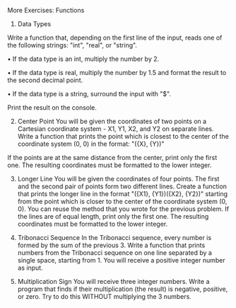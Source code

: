 More Exercises: Functions

1.	Data Types

Write a function that, depending on the first line of the input, reads one of the following strings: "int", "real", or "string".

•	If the data type is an int, multiply the number by 2.

•	If the data type is real, multiply the number by 1.5 and format the result to the second decimal point.

•	If the data type is a string, surround the input with "$".

Print the result on the console.

2.	Center Point
You will be given the coordinates of two points on a Cartesian coordinate system - X1, Y1, X2, and Y2 on separate lines. Write a function that prints the point which is closest to the center of the coordinate system (0, 0) in the format: "({X}, {Y})"

If the points are at the same distance from the center, print only the first one. The resulting coordinates must be formatted to the lower integer.


3.	Longer Line
You will be given the coordinates of four points. The first and the second pair of points form two different lines. Create a function that prints the longer line in the format "({X1}, {Y1})({X2}, {Y2})" starting from the point which is closer to the center of the coordinate system (0, 0). You can reuse the method that you wrote for the previous problem. If the lines are of equal length, print only the first one. The resulting coordinates must be formatted to the lower integer.

4.	Tribonacci Sequence
In the Tribonacci sequence, every number is formed by the sum of the previous 3.
Write a function that prints numbers from the Tribonacci sequence on one line separated by a single space, starting from 1. You will receive a positive integer number as input.

5.	Multiplication Sign
You will receive three integer numbers. Write a program that finds if their multiplication (the result) is negative, positive, or zero. Try to do this WITHOUT multiplying the 3 numbers.
